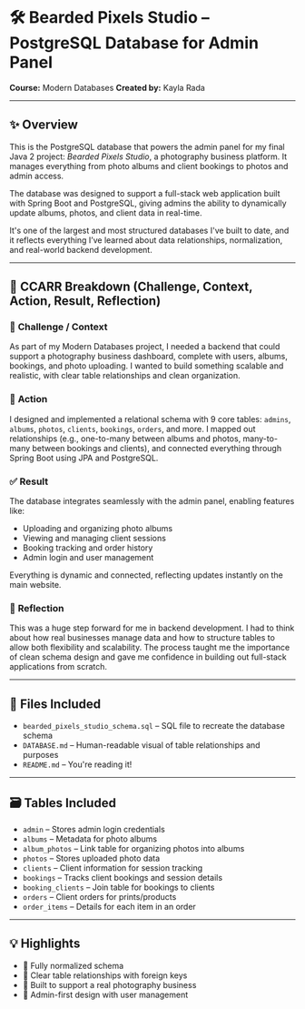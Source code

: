 # 🛠️ Bearded Pixels Studio – PostgreSQL Database for Admin Panel  
**Course:** Modern Databases 
**Created by:** Kayla Rada  

---

## ✨ Overview  
This is the PostgreSQL database that powers the admin panel for my final Java 2 project: *Bearded Pixels Studio*, a photography business platform. It manages everything from photo albums and client bookings to photos and admin access.

The database was designed to support a full-stack web application built with Spring Boot and PostgreSQL, giving admins the ability to dynamically update albums, photos, and client data in real-time.  

It's one of the largest and most structured databases I've built to date, and it reflects everything I’ve learned about data relationships, normalization, and real-world backend development.

---

## 🚗 CCARR Breakdown (Challenge, Context, Action, Result, Reflection)

### 🔹 **Challenge / Context**  
As part of my Modern Databases project, I needed a backend that could support a photography business dashboard, complete with users, albums, bookings, and photo uploading. I wanted to build something scalable and realistic, with clear table relationships and clean organization.

### 🔧 **Action**  
I designed and implemented a relational schema with 9 core tables: `admins`, `albums`, `photos`, `clients`, `bookings`, `orders`, and more. I mapped out relationships (e.g., one-to-many between albums and photos, many-to-many between bookings and clients), and connected everything through Spring Boot using JPA and PostgreSQL.

### ✅ **Result**  
The database integrates seamlessly with the admin panel, enabling features like:
- Uploading and organizing photo albums  
- Viewing and managing client sessions  
- Booking tracking and order history  
- Admin login and user management

Everything is dynamic and connected, reflecting updates instantly on the main website.

### 💭 **Reflection**  
This was a huge step forward for me in backend development. I had to think about how real businesses manage data and how to structure tables to allow both flexibility and scalability. The process taught me the importance of clean schema design and gave me confidence in building out full-stack applications from scratch.

---

## 📁 Files Included  
- `bearded_pixels_studio_schema.sql` – SQL file to recreate the database schema  
- `DATABASE.md` – Human-readable visual of table relationships and purposes  
- `README.md` – You're reading it!

---

## 🗃️ Tables Included
- `admin` – Stores admin login credentials  
- `albums` – Metadata for photo albums  
- `album_photos` – Link table for organizing photos into albums  
- `photos` – Stores uploaded photo data  
- `clients` – Client information for session tracking  
- `bookings` – Tracks client bookings and session details  
- `booking_clients` – Join table for bookings to clients  
- `orders` – Client orders for prints/products  
- `order_items` – Details for each item in an order  

---

## 💡 Highlights
- 🔄 Fully normalized schema  
- 🔗 Clear table relationships with foreign keys  
- 📸 Built to support a real photography business  
- 🔐 Admin-first design with user management  
